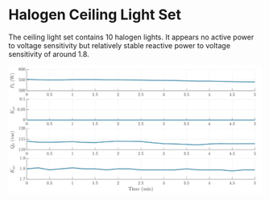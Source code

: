 # Halogen Ceiling Light Set

The ceiling light set contains 10 halogen lights. It appears no active power to voltage sensitivity but relatively stable reactive power to voltage sensitivity of around 1.8. 

![HalogenLightSet](../../img/HalogenLightSet.svg)
